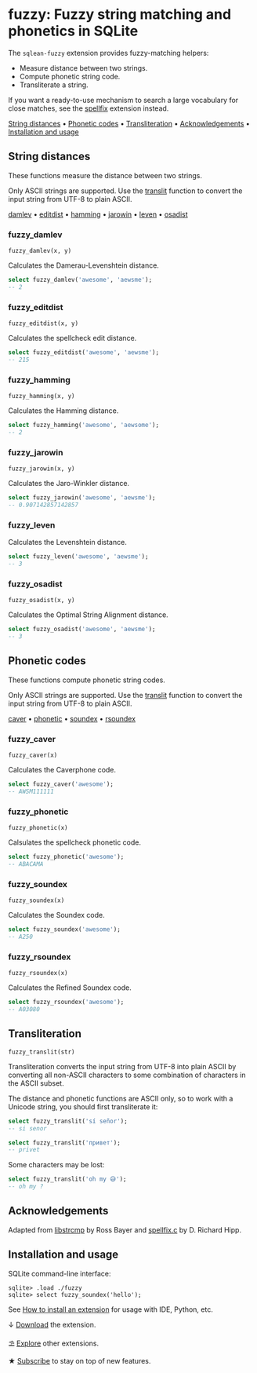 # fuzzy: Fuzzy string matching and phonetics in SQLite

The `sqlean-fuzzy` extension provides fuzzy-matching helpers:

-   Measure distance between two strings.
-   Compute phonetic string code.
-   Transliterate a string.

If you want a ready-to-use mechanism to search a large vocabulary for close matches, see the [spellfix](https://github.com/nalgeon/sqlean/issues/27#issuecomment-1002297477) extension instead.

[String distances](#string-distances) •
[Phonetic codes](#phonetic-codes) •
[Transliteration](#transliteration) •
[Acknowledgements](#acknowledgements) •
[Installation and usage](#installation-and-usage)

## String distances

These functions measure the distance between two strings.

Only ASCII strings are supported. Use the [translit](#transliteration) function to convert the input string from UTF-8 to plain ASCII.

[damlev](#fuzzy_damlev) •
[editdist](#fuzzy_editdist) •
[hamming](#fuzzy_hamming) •
[jarowin](#fuzzy_jarowin) •
[leven](#fuzzy_leven) •
[osadist](#fuzzy_osadist)

### fuzzy_damlev

```text
fuzzy_damlev(x, y)
```

Calculates the Damerau-Levenshtein distance.

```sql
select fuzzy_damlev('awesome', 'aewsme');
-- 2
```

### fuzzy_editdist

```text
fuzzy_editdist(x, y)
```

Calculates the spellcheck edit distance.

```sql
select fuzzy_editdist('awesome', 'aewsme');
-- 215
```

### fuzzy_hamming

```text
fuzzy_hamming(x, y)
```

Calculates the Hamming distance.

```sql
select fuzzy_hamming('awesome', 'aewsome');
-- 2
```

### fuzzy_jarowin

```text
fuzzy_jarowin(x, y)
```

Calculates the Jaro-Winkler distance.

```sql
select fuzzy_jarowin('awesome', 'aewsme');
-- 0.907142857142857
```

### fuzzy_leven

Calculates the Levenshtein distance.

```sql
select fuzzy_leven('awesome', 'aewsme');
-- 3
```

### fuzzy_osadist

```text
fuzzy_osadist(x, y)
```

Calculates the Optimal String Alignment distance.

```sql
select fuzzy_osadist('awesome', 'aewsme');
-- 3
```

## Phonetic codes

These functions compute phonetic string codes.

Only ASCII strings are supported. Use the [translit](#transliteration) function to convert the input string from UTF-8 to plain ASCII.

[caver](#fuzzy_caver) •
[phonetic](#fuzzy_phonetic) •
[soundex](#fuzzy_soundex) •
[rsoundex](#fuzzy_rsoundex)

### fuzzy_caver

```text
fuzzy_caver(x)
```

Calculates the Caverphone code.

```sql
select fuzzy_caver('awesome');
-- AWSM111111
```

### fuzzy_phonetic

```text
fuzzy_phonetic(x)
```

Calsulates the spellcheck phonetic code.

```sql
select fuzzy_phonetic('awesome');
-- ABACAMA
```

### fuzzy_soundex

```text
fuzzy_soundex(x)
```

Calculates the Soundex code.

```sql
select fuzzy_soundex('awesome');
-- A250
```

### fuzzy_rsoundex

```text
fuzzy_rsoundex(x)
```

Calculates the Refined Soundex code.

```sql
select fuzzy_rsoundex('awesome');
-- A03080
```

## Transliteration

```text
fuzzy_translit(str)
```

Transliteration converts the input string from UTF-8 into plain ASCII
by converting all non-ASCII characters to some combination of characters
in the ASCII subset.

The distance and phonetic functions are ASCII only, so to work
with a Unicode string, you should first transliterate it:

```sql
select fuzzy_translit('sí señor');
-- si senor

select fuzzy_translit('привет');
-- privet
```

Some characters may be lost:

```sql
select fuzzy_translit('oh my 😅');
-- oh my ?
```

## Acknowledgements

Adapted from [libstrcmp](https://github.com/Rostepher/libstrcmp) by Ross Bayer and [spellfix.c](https://www.sqlite.org/src/file/ext/misc/spellfix.c) by D. Richard Hipp.

## Installation and usage

SQLite command-line interface:

```
sqlite> .load ./fuzzy
sqlite> select fuzzy_soundex('hello');
```

See [How to install an extension](install.md) for usage with IDE, Python, etc.

↓ [Download](https://github.com/nalgeon/sqlean/releases/latest) the extension.

⛱ [Explore](https://github.com/nalgeon/sqlean) other extensions.

★ [Subscribe](https://antonz.org/subscribe/) to stay on top of new features.
